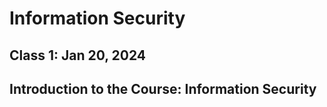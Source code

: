 # Information Security

## Class 1: Jan 20, 2024

## Introduction to the Course: Information Security


